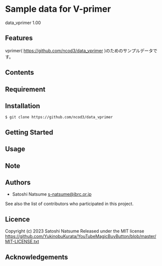 # Sample data for V-primer

data_vprimer 1.00

## Features

vprimer( https://github.com/ncod3/data_vprimer )のためのサンプルデータです。

## Contents

## Requirement

## Installation
~~~
$ git clone https://github.com/ncod3/data_vprimer
~~~

## Getting Started

## Usage

## Note

## Authors
- Satoshi Natsume s-natsume@ibrc.or.jp

See also the list of contributors who participated in this project.

## Licence

Copyright (c) 2023 Satoshi Natsume
Released under the MIT license
https://github.com/YukinobuKurata/YouTubeMagicBuyButton/blob/master/MIT-LICENSE.txt

## Acknowledgements


